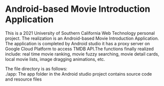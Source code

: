 # Android-based Movie Introduction Application
This is a 2021 University of Southern California Web Technology personal project. The realization is an Android-based Movie Introduction Application. The application is completed by Android studio it has a proxy server on Google Cloud Platform to access TMDB API.The functions finally realized include: real time movie ranking, movie fuzzy searching, movie detail cards, local movie lists, image dragging animations, etc.  

The file directory is as follows:  
./app: The app folder in the Android studio project contains source code and resource files
